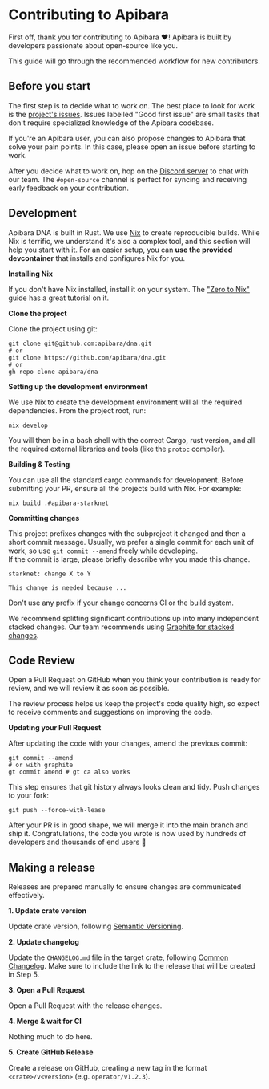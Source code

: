 # Contributing to Apibara

First off, thank you for contributing to Apibara ❤️! Apibara is built by
developers passionate about open-source like you.

This guide will go through the recommended workflow for new contributors.

## Before you start

The first step is to decide what to work on. The best place to look for work is
the [project's issues](https://github.com/apibara/dna/issues). Issues labelled
"Good first issue" are small tasks that don't require specialized knowledge of
the Apibara codebase.

If you're an Apibara user, you can also propose changes to Apibara that solve
your pain points. In this case, please open an issue before starting to work.

After you decide what to work on, hop on the
[Discord server](https://discord.gg/VDh2CRQ4) to chat with our team. The
`#open-source` channel is perfect for syncing and receiving early feedback on
your contribution.

## Development

Apibara DNA is built in Rust. We use [Nix](https://nixos.org/) to create
reproducible builds. While Nix is terrific, we understand it's also a complex
tool, and this section will help you start with it. For an easier setup, you can
**use the provided devcontainer** that installs and configures Nix for you.

**Installing Nix**

If you don't have Nix installed, install it on your system. The
["Zero to Nix"](https://zero-to-nix.com/start/install) guide has a great
tutorial on it.

**Clone the project**

Clone the project using git:

```
git clone git@github.com:apibara/dna.git
# or
git clone https://github.com/apibara/dna.git
# or
gh repo clone apibara/dna
```

**Setting up the development environment**

We use Nix to create the development environment will all the required
dependencies. From the project root, run:

```
nix develop
```

You will then be in a bash shell with the correct Cargo, rust version, and all
the required external libraries and tools (like the `protoc` compiler).

**Building & Testing**

You can use all the standard cargo commands for development. Before submitting
your PR, ensure all the projects build with Nix. For example:

```
nix build .#apibara-starknet
```

**Committing changes**

This project prefixes changes with the subproject it changed and then a short
commit message. Usually, we prefer a single commit for each unit of work, so use
`git commit --amend` freely while developing.\
If the commit is large, please briefly describe why you made this change.

```
starknet: change X to Y

This change is needed because ...
```

Don't use any prefix if your change concerns CI or the build system.

We recommend splitting significant contributions up into many independent
stacked changes. Our team recommends using
[Graphite for stacked changes](https://graphite.dev/).

## Code Review

Open a Pull Request on GitHub when you think your contribution is ready for
review, and we will review it as soon as possible.

The review process helps us keep the project's code quality high, so expect to
receive comments and suggestions on improving the code.

**Updating your Pull Request**

After updating the code with your changes, amend the previous commit:

```
git commit --amend
# or with graphite
gt commit amend # gt ca also works
```

This step ensures that git history always looks clean and tidy. Push changes to
your fork:

```
git push --force-with-lease
```

After your PR is in good shape, we will merge it into the main branch and ship
it. Congratulations, the code you wrote is now used by hundreds of developers
and thousands of end users 🎊

## Making a release

Releases are prepared manually to ensure changes are communicated effectively.

**1. Update crate version**

Update crate version, following
[Semantic Versioning](https://semver.org/spec/v2.0.0.html).

**2. Update changelog**

Update the `CHANGELOG.md` file in the target crate, following
[Common Changelog](https://common-changelog.org/). Make sure to include the link
to the release that will be created in Step 5.

**3. Open a Pull Request**

Open a Pull Request with the release changes.

**4. Merge & wait for CI**

Nothing much to do here.

**5. Create GitHub Release**

Create a release on GitHub, creating a new tag in the format
`<crate>/v<version>` (e.g. `operator/v1.2.3`).
